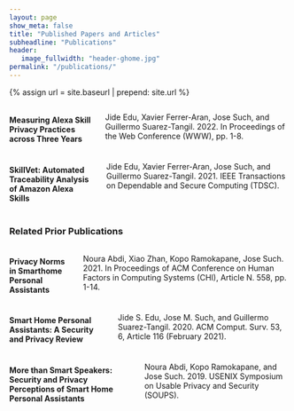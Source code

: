 ```yaml
---
layout: page
show_meta: false
title: "Published Papers and Articles"
subheadline: "Publications"
header:
   image_fullwidth: "header-ghome.jpg"
permalink: "/publications/"
---
```


{% assign url = site.baseurl | prepend: site.url %}



<div class="row">
  <div class="small-12 columns">
	<h4>Measuring Alexa Skill Privacy Practices across Three Years <a class="icon-archive" href="https://nms.kcl.ac.uk/hasp/pubs/edu2022measuring.pdf"></a>  <a class="icon-globe" href="https://nms.kcl.ac.uk/hasp/pubs.html"></a></h4>
	<p>Jide Edu, Xavier Ferrer-Aran, Jose Such, and Guillermo Suarez-Tangil. 2022. In Proceedings of the Web Conference (WWW), pp. 1-8.</p>
  </div>
</div>

<div class="row">
  <div class="small-12 columns">
	<h4>SkillVet: Automated Traceability Analysis of Amazon Alexa Skills <a class="icon-archive" href="https://nms.kcl.ac.uk/hasp/pubs/edu2021skillvet.pdf"></a>  <a class="icon-globe" href="https://nms.kcl.ac.uk/hasp/pubs.html"></a></h4>
	<p>Jide Edu, Xavier Ferrer-Aran, Jose Such, and Guillermo Suarez-Tangil. 2021. IEEE Transactions on Dependable and Secure Computing (TDSC).</p>
  </div>
</div>

<h3>Related Prior Publications</h3>

<div class="row">
  <div class="small-12 columns">
	<h4>Privacy Norms in Smarthome Personal Assistants <a class="icon-archive" href="https://nms.kcl.ac.uk/hasp/pubs/SPA-privacy-norms.pdf"></a>  <a class="icon-globe" href="https://nms.kcl.ac.uk/hasp/pubs.html"></a></h4>
	<p>Noura Abdi, Xiao Zhan, Kopo Ramokapane, Jose Such. 2021. In Proceedings of ACM Conference on Human Factors in Computing Systems (CHI), Article N. 558, pp. 1-14.</p>
  </div>
</div>

<div class="row">
  <div class="small-12 columns">
	<h4>Smart Home Personal Assistants: A Security and Privacy Review <a class="icon-archive" href="https://arxiv.org/pdf/1903.05593"></a>  <a class="icon-globe" href="https://doi.org/10.1145/3412383"></a></h4>
	<p>Jide S. Edu, Jose M. Such, and Guillermo Suarez-Tangil. 2020. ACM Comput. Surv. 53, 6, Article 116 (February 2021).</p>
  </div>
</div>

<div class="row">
  <div class="small-12 columns">
	<h4>More than Smart Speakers: Security and Privacy Perceptions of Smart Home Personal Assistants <a class="icon-archive" href="https://www.usenix.org/system/files/soups2019-abdi.pdf"></a> <a class="icon-globe" href="https://www.usenix.org/conference/soups2019/presentation/abdi"></a></h4>
	<p>Noura Abdi, Kopo Ramokapane, and Jose Such. 2019. USENIX Symposium on Usable Privacy and Security (SOUPS).</p>
  </div>
</div>
